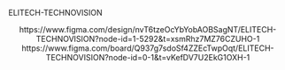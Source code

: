 ELITECH-TECHNOVISION
<p align="center">
https://www.figma.com/design/nvT6tzeOcYbYobAOBSagNT/ELITECH-TECHNOVISION?node-id=1-5292&t=xsmRhz7MZ76CZUHO-1
https://www.figma.com/board/Q937g7sdoSf4ZZEcTwpOqt/ELITECH-TECHNOVISION?node-id=0-1&t=vKefDV7U2EkG1OXH-1
</p>
